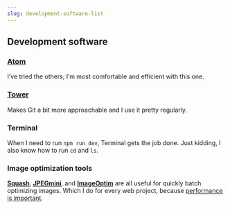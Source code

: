 ```yaml
---
slug: development-software-list
---
```


## Development software

### [Atom](https://www.atom.io/)
I’ve tried the others; I’m most comfortable and efficient with this one.

### [Tower](https://www.git-tower.com/mac/)
Makes Git a bit more approachable and I use it pretty regularly.

### Terminal
When I need to run `npm run dev`, Terminal gets the job done. Just kidding, I also know how to run `cd` and `ls`.

### Image optimization tools
**[Squash](https://www.realmacsoftware.com/squash/)**, **[JPEGmini](https://www.jpegmini.com)**,  and **[ImageOptim](https://imageoptim.com/)** are all useful for quickly batch optimizing images. Which I do for every web project, because [performance is important](blog/five-signs-that-your-website-needs-attention#2-its-slow).
